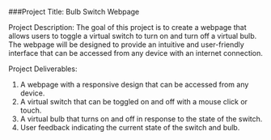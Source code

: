 ###Project Title: Bulb Switch Webpage

Project Description:
The goal of this project is to create a webpage that allows users to toggle a virtual switch to turn on and turn off a virtual bulb. The webpage will be designed to provide an intuitive and user-friendly interface that can be accessed from any device with an internet connection.

Project Deliverables:
1. A webpage with a responsive design that can be accessed from any device.
2. A virtual switch that can be toggled on and off with a mouse click or touch.
3. A virtual bulb that turns on and off in response to the state of the switch.
4. User feedback indicating the current state of the switch and bulb.

